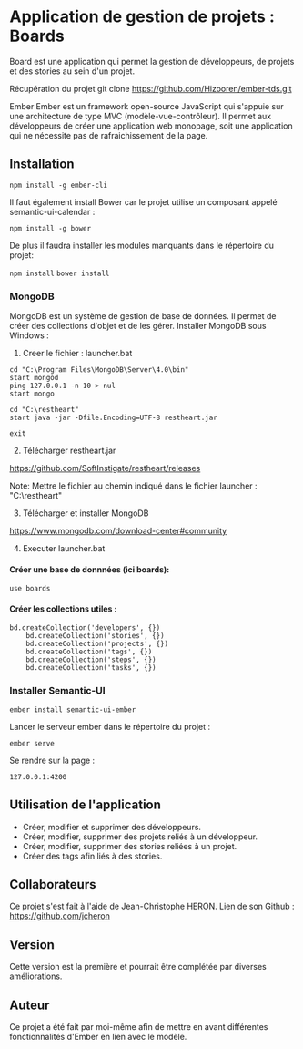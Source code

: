 # Application de gestion de projets : Boards


Board est une application qui permet la gestion de développeurs, de projets et des stories au sein d'un projet.


Récupération du projet
git clone https://github.com/Hizooren/ember-tds.git


Ember
Ember est un framework open-source JavaScript qui s'appuie sur une architecture de type MVC
(modèle-vue-contrôleur). Il permet aux développeurs de créer une application web monopage, soit 
une application qui ne nécessite pas de rafraichissement de la page. 


## Installation

```npm install -g ember-cli```


Il faut également install Bower car le projet utilise un composant appelé semantic-ui-calendar : 

```npm install -g bower```


De plus il faudra installer les modules manquants dans le répertoire du projet:

```npm install```
```bower install```


### MongoDB
MongoDB est un système de gestion de base de données. Il permet de créer des collections d'objet et de les gérer.
Installer MongoDB sous Windows :

1. Creer le fichier : launcher.bat

```@echo off
cd "C:\Program Files\MongoDB\Server\4.0\bin"
start mongod
ping 127.0.0.1 -n 10 > nul
start mongo

cd "C:\restheart"
start java -jar -Dfile.Encoding=UTF-8 restheart.jar

exit
```

2. Télécharger restheart.jar 

https://github.com/SoftInstigate/restheart/releases

Note: Mettre le fichier au chemin indiqué dans le fichier launcher : "C:\restheart"

3. Télécharger et installer MongoDB

https://www.mongodb.com/download-center#community

4. Executer launcher.bat

#### Créer une base de donnnées (ici boards):

```use boards```

#### Créer les collections utiles :

```
bd.createCollection('developers', {})
	bd.createCollection('stories', {})
	bd.createCollection('projects', {})
	bd.createCollection('tags', {})
	bd.createCollection('steps', {})
	bd.createCollection('tasks', {})
 ```
 
### Installer Semantic-UI

```ember install semantic-ui-ember```

Lancer le serveur ember dans le répertoire du projet : 

```ember serve```

Se rendre sur la page :

```127.0.0.1:4200```

## Utilisation de l'application

* Créer, modifier et supprimer des développeurs.
* Créer, modifier, supprimer des projets reliés à un développeur.
* Créer, modifier, supprimer des stories reliées à un projet.
* Créer des tags afin liés à des stories.

## Collaborateurs

Ce projet s'est fait à l'aide de Jean-Christophe HERON.
Lien de son Github : 
https://github.com/jcheron

## Version

Cette version est la première et pourrait être complétée par diverses améliorations.

## Auteur

Ce projet a été fait par moi-même afin de mettre en avant différentes fonctionnalités d'Ember en lien avec le modèle.
